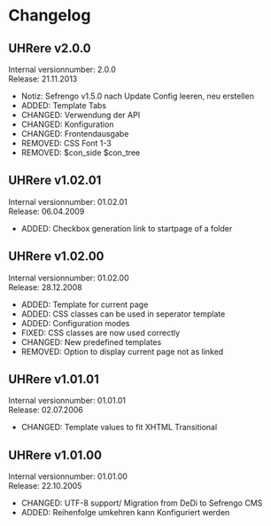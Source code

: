 Changelog
================================================================================================

UHRere v2.0.0
------------------------------------------------------------------------------------------------
Internal versionnumber: 2.0.0<br/>
Release: 21.11.2013

* Notiz: Sefrengo v1.5.0 nach Update Config leeren, neu erstellen
* ADDED: Template Tabs
* CHANGED: Verwendung der API
* CHANGED: Konfiguration
* CHANGED: Frontendausgabe
* REMOVED: CSS Font 1-3
* REMOVED: $con_side $con_tree

UHRere v1.02.01
------------------------------------------------------------------------------------------------
Internal versionnumber: 01.02.01<br/>
Release: 06.04.2009

* ADDED: Checkbox generation link to startpage of a folder

UHRere v1.02.00
------------------------------------------------------------------------------------------------
Internal versionnumber: 01.02.00<br/>
Release: 28.12.2008

* ADDED: Template for current page
* ADDED: CSS classes can be used in seperator template
* ADDED: Configuration modes 
* FIXED: CSS classes are now used correctly
* CHANGED: New predefined templates
* REMOVED: Option to display current page not as linked

UHRere v1.01.01
------------------------------------------------------------------------------------------------
Internal versionnumber: 01.01.01<br/>
Release: 02.07.2006

* CHANGED: Template values to fit XHTML Transitional

UHRere v1.01.00
------------------------------------------------------------------------------------------------
Internal versionnumber: 01.01.00<br/>
Release: 22.10.2005

* CHANGED: UTF-8 support/ Migration from DeDi to Sefrengo CMS
* ADDED: Reihenfolge umkehren kann Konfiguriert werden